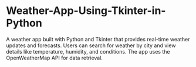 # Weather-App-Using-Tkinter-in-Python
A weather app built with Python and Tkinter that provides real-time weather updates and forecasts. Users can search for weather by city and view details like temperature, humidity, and conditions. The app uses the OpenWeatherMap API for data retrieval.
